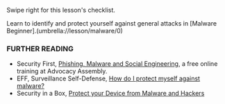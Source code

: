 [Title]: # (What now?)
[Order]: # (3)

Swipe right for this lesson's checklist.

Learn to identify and protect yourself against general attacks in [Malware Beginner].(umbrella://lesson/malware/0)

### FURTHER READING

*   Security First, [Phishing, Malware and Social Engineering](https://advocacyassembly.org/en/courses/30/#/chapter/1/lesson/1), a free online training at Advocacy Assembly.  
*   EFF, Surveillance Self-Defense, [How do I protect myself against malware?](https://ssd.eff.org/en/module/how-do-i-protect-myself-against-malware)
*   Security in a Box, [Protect your Device from Malware and Hackers](https://securityinabox.org/chapter-1)
